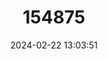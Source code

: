 ---
title: "154875"
category: "Cynoscion acoupa"
draft: false
date: 2024-02-22 13:03:51
languages:
  French: ["Acoupa Rouge"]
  Spanish; Castilian: ["Curvina"]
  Portuguese: ["Pescada-amarela"]
  English: ["Acoupa Weakfish"]
---